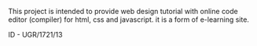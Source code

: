 This project is intended to provide  web design tutorial with online code editor (compiler) for html, css and javascript. it is a form of e-learning site.

ID - UGR/1721/13
